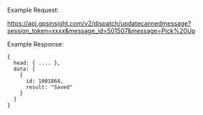 Example Request:

https://api.gpsinsight.com/v2/dispatch/updatecannedmessage?session_token=xxxx&message_id=501507&message=Pick%20Up

Example Response:

    {
      head: { .... },
      data: [
        {
          id: 1001864,
          result: "Saved"
        }
      ]
    }
